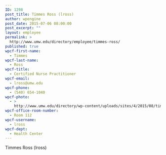 ```yaml
---
ID: 1298
post_title: Timmes Ross (lross)
author: wpengine
post_date: 2015-07-06 08:00:00
post_excerpt: ""
layout: employee
permalink: >
  http://www.umw.edu/directory/employee/timmes-ross/
published: true
wpcf-first-name:
  - Timmes
wpcf-last-name:
  - Ross
wpcf-title:
  - Certified Nurse Practitioner
wpcf-email:
  - lross@umw.edu
wpcf-phone:
  - (540) 654-1040
wpcf-photo:
  - >
    http://www.umw.edu/directory/wp-content/uploads/sites/4/2015/08/timmes_ross.jpg
wpcf-office-room-number:
  - Room 112
wpcf-username:
  - lross
wpcf-dept:
  - Health Center
---
```

Timmes Ross (lross)